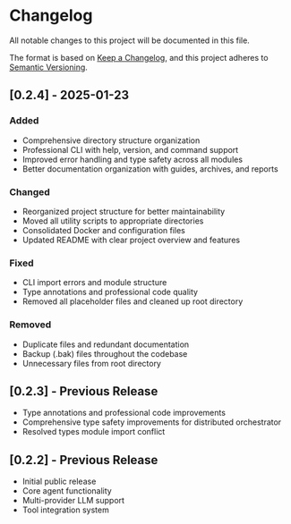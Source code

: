 # Changelog

All notable changes to this project will be documented in this file.

The format is based on [Keep a Changelog](https://keepachangelog.com/en/1.0.0/),
and this project adheres to [Semantic Versioning](https://semver.org/spec/v2.0.0.html).

## [0.2.4] - 2025-01-23

### Added
- Comprehensive directory structure organization
- Professional CLI with help, version, and command support
- Improved error handling and type safety across all modules
- Better documentation organization with guides, archives, and reports

### Changed
- Reorganized project structure for better maintainability
- Moved all utility scripts to appropriate directories
- Consolidated Docker and configuration files
- Updated README with clear project overview and features

### Fixed
- CLI import errors and module structure
- Type annotations and professional code quality
- Removed all placeholder files and cleaned up root directory

### Removed
- Duplicate files and redundant documentation
- Backup (.bak) files throughout the codebase
- Unnecessary files from root directory

## [0.2.3] - Previous Release
- Type annotations and professional code improvements
- Comprehensive type safety improvements for distributed orchestrator
- Resolved types module import conflict

## [0.2.2] - Previous Release
- Initial public release
- Core agent functionality
- Multi-provider LLM support
- Tool integration system
